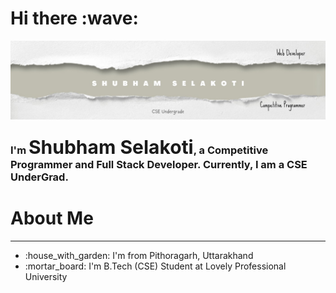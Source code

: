 <h1>Hi there :wave: </h1>
<img src="qqwe.jpg">
<h3><b>I'm <span style="font-size: 30px;">Shubham Selakoti</span>, a Competitive Programmer and Full Stack Developer. Currently, I am a CSE UnderGrad.</b></h3>

<h1> About Me </h1>
<hr>
<ul>
<li> :house_with_garden: I'm from Pithoragarh, Uttarakhand </li>
<li> :mortar_board: I'm B.Tech (CSE) Student at Lovely Professional University </li>
</ul>
